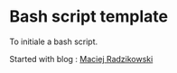 # Bash script template

To initiale a bash script.



Started with blog : <a href="https://betterdev.blog/minimal-safe-bash-script-template/" target="_blank">Maciej Radzikowski</a>



